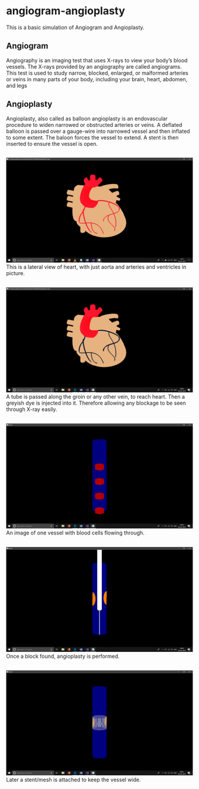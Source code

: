 # angiogram-angioplasty
This is a basic simulation of Angiogram and Angioplasty.
## Angiogram
Angiography is an imaging test that uses X-rays to view your body’s blood vessels. The X-rays provided by an angiography are called angiograms. This test is used to study narrow, blocked, enlarged, or malformed arteries or veins in many parts of your body, including your brain, heart, abdomen, and legs
## Angioplasty
Angioplasty, also called as balloon angioplasty is an endovascular procedure to widen narrowed or obstructed arteries or veins. A deflated balloon is passed over a gauge-wire into narrowed vessel and then inflated to some extent. The baloon forces the vessel to extend. A stent is then inserted to ensure the vessel is open.
##
![Alt Text](images/heart1.png)
This is a lateral view of heart, with just aorta and arteries and ventricles in picture.
##

![Alt Text](images/heartdyed.png)
A tube is passed along the groin or any other vein, to reach heart. Then a greyish dye is injected into it. Therefore allowing any blockage to be seen through X-ray easily. 
##

![Alt Text](images/vesselwithblood.png)
An image of one vessel with blood cells flowing through.
##

![Alt Text](images/angioplasty.png)
Once a block found, angioplasty is performed.
##

![Alt Text](images/vesselwithstent.png)
Later a stent/mesh is attached to keep the vessel wide.
